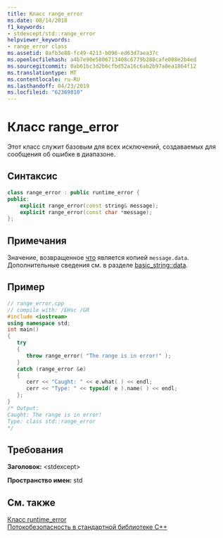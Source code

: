 ```yaml
---
title: Класс range_error
ms.date: 08/14/2018
f1_keywords:
- stdexcept/std::range_error
helpviewer_keywords:
- range_error class
ms.assetid: 8afb3e88-fc49-4213-b096-ed63d7aea37c
ms.openlocfilehash: a4b7e90e5806713408c6779b288cafe008e2b4ed
ms.sourcegitcommit: 0ab61bc3d2b6cfbd52a16c6ab2b97a8ea1864f12
ms.translationtype: MT
ms.contentlocale: ru-RU
ms.lasthandoff: 04/23/2019
ms.locfileid: "62369810"
---
```

# <a name="rangeerror-class"></a>Класс range_error

Этот класс служит базовым для всех исключений, создаваемых для сообщения об ошибке в диапазоне.

## <a name="syntax"></a>Синтаксис

```cpp
class range_error : public runtime_error {
public:
    explicit range_error(const string& message);
    explicit range_error(const char *message);
};
```

## <a name="remarks"></a>Примечания

Значение, возвращенное [что](../standard-library/exception-class.md) является копией `message.data`. Дополнительные сведения см. в разделе [basic_string::data](../standard-library/basic-string-class.md#data).

## <a name="example"></a>Пример

```cpp
// range_error.cpp
// compile with: /EHsc /GR
#include <iostream>
using namespace std;
int main()
{
   try
   {
      throw range_error( "The range is in error!" );
   }
   catch (range_error &e)
   {
      cerr << "Caught: " << e.what( ) << endl;
      cerr << "Type: " << typeid( e ).name( ) << endl;
   };
}
/* Output:
Caught: The range is in error!
Type: class std::range_error
*/
```

## <a name="requirements"></a>Требования

**Заголовок:** \<stdexcept>

**Пространство имен:** std

## <a name="see-also"></a>См. также

[Класс runtime_error](../standard-library/runtime-error-class.md)<br/>
[Потокобезопасность в стандартной библиотеке C++](../standard-library/thread-safety-in-the-cpp-standard-library.md)<br/>
